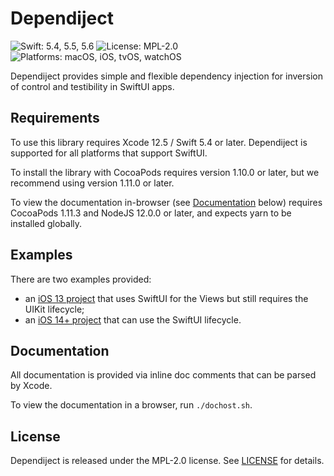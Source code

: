 # Dependiject

![Swift: 5.4, 5.5, 5.6][1]
![License: MPL-2.0][2]
![Platforms: macOS, iOS, tvOS, watchOS][3]

Dependiject provides simple and flexible dependency injection for inversion of control and
testibility in SwiftUI apps.

## Requirements

To use this library requires Xcode 12.5 / Swift 5.4 or later. Dependiject is supported for all
platforms that support SwiftUI.

To install the library with CocoaPods requires version 1.10.0 or later, but we recommend using
version 1.11.0 or later.

To view the documentation in-browser (see [Documentation][4] below) requires CocoaPods 1.11.3 and
NodeJS 12.0.0 or later, and expects yarn to be installed globally.

## Examples

There are two examples provided: 
- an [iOS 13 project][5] that uses SwiftUI for the Views but still requires the UIKit lifecycle;
- an [iOS 14+ project][6] that can use the SwiftUI lifecycle.

## Documentation

All documentation is provided via inline doc comments that can be parsed by Xcode.

To view the documentation in a browser, run `./dochost.sh`.

## License

Dependiject is released under the MPL-2.0 license. See [LICENSE][7] for details.

[1]: https://img.shields.io/badge/Swift-5.4_5.5_5.6-orange
[2]: https://img.shields.io/badge/license-MPL--2.0-blue
[3]: https://img.shields.io/badge/Platforms-macOS_iOS_tvOS_watchOS-yellowgreen
[4]: #documentation
[5]: ./iOS%2013%20Example/
[6]: ./iOS%2014%20Example/
[7]: ./LICENSE
